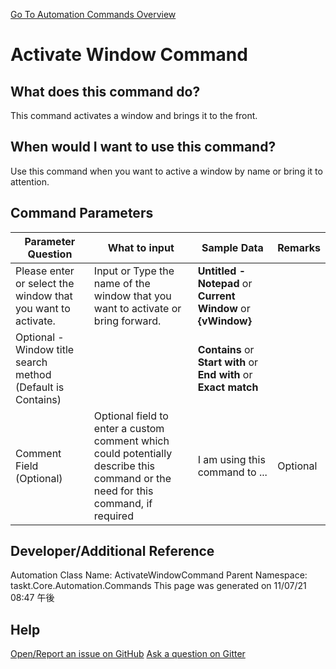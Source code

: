 <!--TITLE: Activate Window Command -->
<!-- SUBTITLE: a command in the Window Commands group. -->
[Go To Automation Commands Overview](/automation-commands.md)


# Activate Window Command


## What does this command do?
This command activates a window and brings it to the front.


## When would I want to use this command?
Use this command when you want to active a window by name or bring it to attention.


## Command Parameters
| Parameter Question   	| What to input  	|  Sample Data 	| Remarks  	|
| ---                    | ---               | ---           | ---       |
|Please enter or select the window that you want to activate.|Input or Type the name of the window that you want to activate or bring forward.|**Untitled - Notepad** or **Current Window** or **{vWindow}**||
|Optional - Window title search method (Default is Contains)||**Contains** or **Start with** or **End with** or **Exact match**||
|Comment Field (Optional)|Optional field to enter a custom comment which could potentially describe this command or the need for this command, if required|I am using this command to ...|Optional|








## Developer/Additional Reference
Automation Class Name: ActivateWindowCommand
Parent Namespace: taskt.Core.Automation.Commands
This page was generated on 11/07/21 08:47 午後


## Help
[Open/Report an issue on GitHub](https://github.com/saucepleez/taskt/issues/new)
[Ask a question on Gitter](https://gitter.im/taskt-rpa/Lobby)
